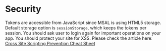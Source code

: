 # Security

Tokens are accessible from JavaScript since MSAL is using HTML5 storage. Default storage option is `sessionStorage`, which keeps the tokens per session. You should ask user to login again for important operations on your app.
You should protect your site for XSS. Please check the article here: [Cross Site Scripting Prevention Cheat Sheet](<https://cheatsheetseries.owasp.org/cheatsheets/Cross_Site_Scripting_Prevention_Cheat_Sheet.html>)

